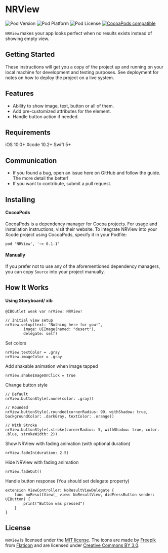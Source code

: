 # NRView

![Pod Version](https://img.shields.io/cocoapods/v/NRView)
![Pod Platform](https://img.shields.io/cocoapods/p/NRView)
![Pod License](https://img.shields.io/cocoapods/l/NRView)
[![CocoaPods compatible](https://img.shields.io/badge/CocoaPods-compatible-green.svg?style=flat)](https://cocoapods.org)

`NRView` makes your app looks perfect when no results exists instead of showing empty view.

## Getting Started

These instructions will get you a copy of the project up and running on your local machine for development and testing purposes. See deployment for notes on how to deploy the project on a live system.

## Features

* Ability to show image, text, button or all of them.
* Add pre-customized attributes for the element.
* Handle button action if needed.

## Requirements

iOS 10.0+
Xcode 10.2+
Swift 5+

## Communication

* If you found a bug, open an issue here on GitHub and follow the guide. The more detail the better!
* If you want to contribute, submit a pull request.

## Installing

#### CocoaPods

CocoaPods is a dependency manager for Cocoa projects. For usage and installation instructions, visit their website. To integrate NRView into your Xcode project using CocoaPods, specify it in your Podfile:
```
pod 'NRView', '~> 0.1.1'
```

#### Manually

If you prefer not to use any of the aforementioned dependency managers, you can copy ``` Source ``` into your project manually.

## How It Works

#### Using Storyboard/ xib

```
@IBOutlet weak var nrView: NRView!

// Initial view setup
nrView.setup(text: "Nothing here for you!",
        image: UIImage(named: "desert"),
        delegate: self)
```

Set colors
```
nrView.textColor = .gray
nrView.imageColor = .gray
```

Add shakable animation when image tapped
```
nrView.shakeImageOnClick = true
```

Change button style
```
// Default
nrView.buttonStyle(.none(color: .gray))
        
// Rounded
nrView.buttonStyle(.rounded(cornerRadius: 99, withShadow: true, backgroundColor: .darkGray, textColor: .orange))
        
// With Stroke
nrView.buttonStyle(.stroke(cornerRadius: 5, withShadow: true, color: .blue, strokeWidth: 2))
```

Show NRView with fading animation (with optional duration)
```
nrView.fadeIn(duration: 2.5)
```

Hide NRView with fading animation
```
nrView.fadeOut()
```

Handle button response (You should set delegate property)
```
extension ViewController: NoResultViewDelegate {
    func noResultView(_ view: NoResultView, didPressButton sender: UIButton) {
        print("Button was pressed")
    }   
}
```

## License

`NRView` is licensed under the [MIT license](https://github.com/ahmdmhasn/NRView/blob/master/LICENSE).  The icons are made by [Freepik](http://www.freepik.com) from [Flaticon](http://www.flaticon.com) and are licensed under [Creative Commons BY 3.0](http://creativecommons.org/licenses/by/3.0/).
